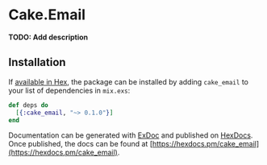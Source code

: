 # Cake.Email

**TODO: Add description**

## Installation

If [available in Hex](https://hex.pm/docs/publish), the package can be installed
by adding `cake_email` to your list of dependencies in `mix.exs`:

```elixir
def deps do
  [{:cake_email, "~> 0.1.0"}]
end
```

Documentation can be generated with [ExDoc](https://github.com/elixir-lang/ex_doc)
and published on [HexDocs](https://hexdocs.pm). Once published, the docs can
be found at [https://hexdocs.pm/cake_email](https://hexdocs.pm/cake_email).

